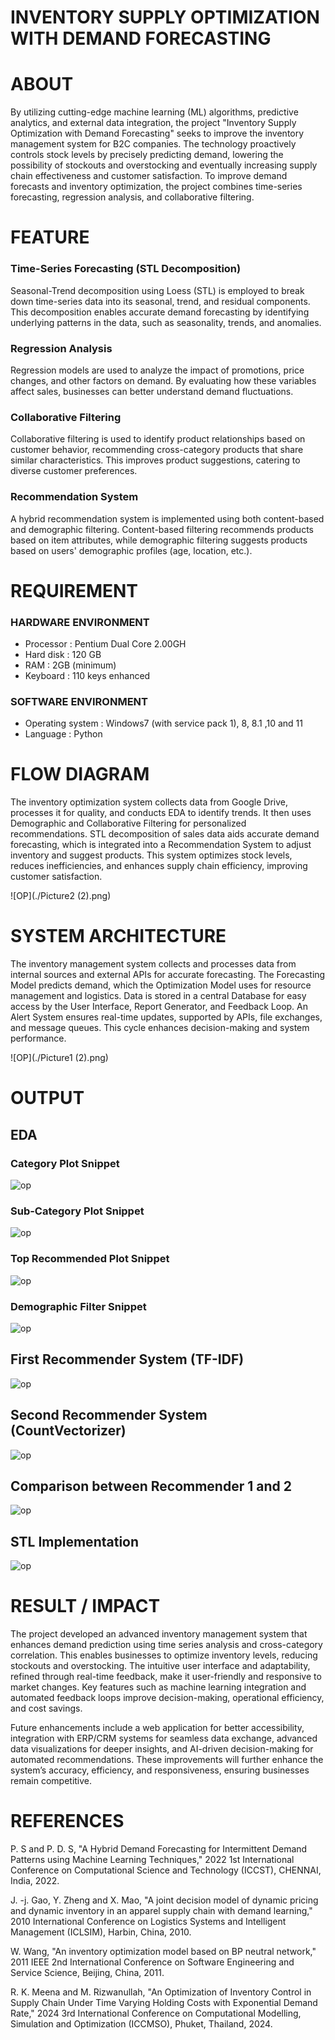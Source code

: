 # INVENTORY SUPPLY OPTIMIZATION WITH DEMAND FORECASTING

# ABOUT
By utilizing cutting-edge machine learning (ML) algorithms, predictive analytics, and external data integration, the project "Inventory Supply Optimization with Demand Forecasting" seeks to improve the inventory management system for B2C companies. The technology proactively controls stock levels by precisely predicting demand, lowering the possibility of stockouts and overstocking and eventually increasing supply chain effectiveness and customer satisfaction. To improve demand forecasts and inventory optimization, the project combines time-series forecasting, regression analysis, and collaborative filtering.
# FEATURE
### Time-Series Forecasting (STL Decomposition)
Seasonal-Trend decomposition using Loess (STL) is employed to break down time-series data into its seasonal, trend, and residual components. This decomposition enables accurate demand forecasting by identifying underlying patterns in the data, such as seasonality, trends, and anomalies.

### Regression Analysis
Regression models are used to analyze the impact of promotions, price changes, and other factors on demand. By evaluating how these variables affect sales, businesses can better understand demand fluctuations.

### Collaborative Filtering
Collaborative filtering is used to identify product relationships based on customer behavior, recommending cross-category products that share similar characteristics. This improves product suggestions, catering to diverse customer preferences.

### Recommendation System
A hybrid recommendation system is implemented using both content-based and demographic filtering. Content-based filtering recommends products based on item attributes, while demographic filtering suggests products based on users' demographic profiles (age, location, etc.).

# REQUIREMENT

### HARDWARE ENVIRONMENT

* Processor	: Pentium Dual Core 2.00GH
* Hard disk	: 120 GB
* RAM	    : 2GB (minimum)
* Keyboard	: 110 keys enhanced

### SOFTWARE ENVIRONMENT

* Operating system	: Windows7 (with service pack 1), 8, 8.1 ,10 and 11
* Language		    : Python 

# FLOW DIAGRAM 

The inventory optimization system collects data from Google Drive, processes it for quality, and conducts EDA to identify trends. It then uses Demographic and Collaborative Filtering for personalized recommendations. STL decomposition of sales data aids accurate demand forecasting, which is integrated into a Recommendation System to adjust inventory and suggest products. This system optimizes stock levels, reduces inefficiencies, and enhances supply chain efficiency, improving customer satisfaction.

![OP](./Picture2 (2).png)


# SYSTEM ARCHITECTURE

The inventory management system collects and processes data from internal sources and external APIs for accurate forecasting. The Forecasting Model predicts demand, which the Optimization Model uses for resource management and logistics. Data is stored in a central Database for easy access by the User Interface, Report Generator, and Feedback Loop. An Alert System ensures real-time updates, supported by APIs, file exchanges, and message queues. This cycle enhances decision-making and system performance.


![OP](./Picture1 (2).png)

# OUTPUT
## EDA
### Category Plot Snippet
![op](./Picture3.png)
### Sub-Category Plot Snippet
![op](./Picture4.png)
### Top Recommended Plot Snippet
![op](./Picture5.png)
### Demographic Filter Snippet
![op](./Picture6.png)

## First Recommender System (TF-IDF)
![op](./PIC7.png)
## Second Recommender System (CountVectorizer)
![op](./PIC8.png)
## Comparison between Recommender 1 and 2
![op](./1.png)
## STL Implementation
![op](./2.png)

# RESULT / IMPACT
The project developed an advanced inventory management system that enhances demand prediction using time series analysis and cross-category correlation. This enables businesses to optimize inventory levels, reducing stockouts and overstocking. The intuitive user interface and adaptability, refined through real-time feedback, make it user-friendly and responsive to market changes. Key features such as machine learning integration and automated feedback loops improve decision-making, operational efficiency, and cost savings.

Future enhancements include a web application for better accessibility, integration with ERP/CRM systems for seamless data exchange, advanced data visualizations for deeper insights, and AI-driven decision-making for automated recommendations. These improvements will further enhance the system’s accuracy, efficiency, and responsiveness, ensuring businesses remain competitive.
# REFERENCES 

P. S and P. D. S, "A Hybrid Demand Forecasting for Intermittent Demand Patterns using Machine Learning Techniques," 2022 1st International Conference on Computational Science and Technology (ICCST), CHENNAI, India, 2022.
 

J. -j. Gao, Y. Zheng and X. Mao, "A joint decision model of dynamic pricing and dynamic inventory in an apparel supply chain with demand learning," 2010 International Conference on Logistics Systems and Intelligent Management (ICLSIM), Harbin, China, 2010.
 

W. Wang, "An inventory optimization model based on BP neutral network," 2011 IEEE 2nd International Conference on Software Engineering and Service Science, Beijing, China, 2011.
 

R. K. Meena and M. Rizwanullah, "An Optimization of Inventory Control in Supply Chain Under Time Varying Holding Costs with Exponential Demand Rate," 2024 3rd International Conference on Computational Modelling, Simulation and Optimization (ICCMSO), Phuket, Thailand, 2024.
 




